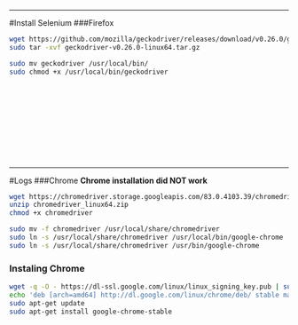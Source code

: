 
---
#Install Selenium
###Firefox
```bash
wget https://github.com/mozilla/geckodriver/releases/download/v0.26.0/geckodriver-v0.26.0-linux64.tar.gz
sudo tar -xvf geckodriver-v0.26.0-linux64.tar.gz

sudo mv geckodriver /usr/local/bin/
sudo chmod +x /usr/local/bin/geckodriver
```

<br>
<br>
<br>
<br>
<br>
<br>
<br>
<br>

---
#Logs
###Chrome
**Chrome installation did NOT work**

```bash
wget https://chromedriver.storage.googleapis.com/83.0.4103.39/chromedriver_linux64.zip
unzip chromedriver_linux64.zip
chmod +x chromedriver

sudo mv -f chromedriver /usr/local/share/chromedriver
sudo ln -s /usr/local/share/chromedriver /usr/local/bin/google-chrome
sudo ln -s /usr/local/share/chromedriver /usr/bin/google-chrome
```

### Instaling Chrome
```bash
wget -q -O - https://dl-ssl.google.com/linux/linux_signing_key.pub | sudo apt-key add -
echo 'deb [arch=amd64] http://dl.google.com/linux/chrome/deb/ stable main' | sudo tee /etc/apt/sources.list.d/google-chrome.list
sudo apt-get update 
sudo apt-get install google-chrome-stable
```